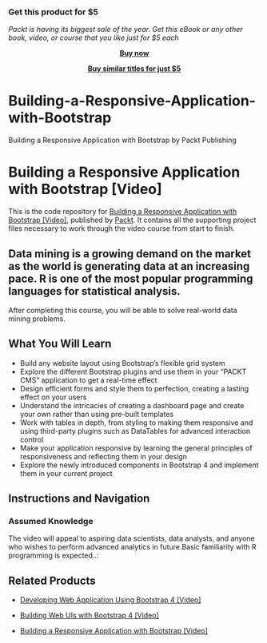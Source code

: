 
### Get this product for $5

<i>Packt is having its biggest sale of the year. Get this eBook or any other book, video, or course that you like just for $5 each</i>


<b><p align='center'>[Buy now](https://packt.link/9781785284557)</p></b>


<b><p align='center'>[Buy similar titles for just $5](https://subscription.packtpub.com/search)</p></b>


# Building-a-Responsive-Application-with-Bootstrap
Building a Responsive Application with Bootstrap by Packt Publishing
# Building a Responsive Application with Bootstrap [Video]
This is the code repository for [Building a Responsive Application with Bootstrap [Video]](ehttps://www.packtpub.com/web-development/building-responsive-applications-bootstrap-video), published by [Packt](https://www.packtpub.com/?utm_source=github). It contains all the supporting project files necessary to work through the video course from start to finish.
##  Data mining is a growing demand on the market as the world is generating data at an increasing pace. R is one of the most popular programming languages for statistical analysis.



After completing this course, you will be able to solve real-world data mining problems.
<H2>What You Will Learn</H2>
<DIV class=book-info-will-learn-text>
<UL>
<LI>Build any website layout using Bootstrap’s flexible grid system
<LI>Explore the different Bootstrap plugins and use them in your “PACKT CMS” application to get a real-time effect
<LI>Design efficient forms and style them to perfection, creating a lasting effect on your users
<LI>Understand the intricacies of creating a dashboard page and create your own rather than using pre-built templates
<LI>Work with tables in depth, from styling to making them responsive and using third-party plugins such as DataTables for advanced interaction control
<LI>Make your application responsive by learning the general principles of responsiveness and reflecting them in your design
<LI>Explore the newly introduced components in Bootstrap 4 and implement them in your current project</LI></UL></DIV>

## Instructions and Navigation
### Assumed Knowledge

The video will appeal to aspiring data scientists, data analysts, and anyone who wishes to perform advanced analytics in future.Basic familiarity with R programming is expected..:<br/>


## Related Products
* [Developing Web Application Using Bootstrap 4 [Video]](https://www.packtpub.com/web-development/developing-web-application-using-bootstrap-4-video)

* [Building Web UIs with Bootstrap 4 [Video]](https://www.packtpub.com/web-development/building-web-uis-bootstrap-4-video)

* [Building a Responsive Application with Bootstrap [Video]](https://www.packtpub.com/web-development/building-responsive-applications-bootstrap-video)

